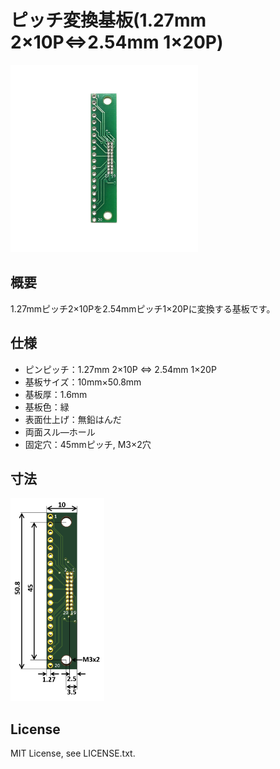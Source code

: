 # ピッチ変換基板(1.27mm 2×10P⇔2.54mm 1×20P)


<img src="/images/ProductImage.jpg" width="300px">

## 概要

1.27mmピッチ2×10Pを2.54mmピッチ1×20Pに変換する基板です。

## 仕様
- ピンピッチ：1.27mm 2×10P ⇔ 2.54mm 1×20P
- 基板サイズ：10mm×50.8mm
- 基板厚：1.6mm
- 基板色：緑
- 表面仕上げ：無鉛はんだ
- 両面スル―ホール
- 固定穴：45mmピッチ, M3×2穴

<!-- ## 販売  
[スイッチサイエンス委託販売ページ](https://www.switch-science.com/catalog/xxxx/)  
※大量注文や在庫に関する問い合わせは[こちら](mailto:info.y2kb@gmail.com)までご連絡ください。   -->

## 寸法
<img src="/images/dimension.png" width="150px">

## License
MIT License, see LICENSE.txt.
